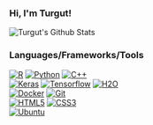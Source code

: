 
### Hi, I'm Turgut!

![Turgut's Github Stats](https://github-readme-stats.vercel.app/api?username=henry090&show_icons=true&title_color=fff&icon_color=79ff97&text_color=9f9f9f&bg_color=151515) <br>

### Languages/Frameworks/Tools
[![R](https://img.shields.io/badge/-RStudio-00599C?style=flat&logo=r&link=https://github.com/henry090)](https://github.com/henry090)
[![Python](https://img.shields.io/badge/-Python-black?style=flat&logo=python&link=https://github.com/henry090)](https://github.com/henry090)
[![C++](https://img.shields.io/badge/-C++-black?style=flat&logo=c++&link=https://github.com/henry090)](https://github.com/henry090) <br>
[![Keras](https://img.shields.io/badge/-Keras-darkred?style=flat&logo=keras&link=https://github.com/henry090)](https://github.com/henry090) 
[![Tensorflow](https://img.shields.io/badge/-Tensorflow-gray?style=flat&logo=tensorflow&link=https://github.com/henry090)](https://github.com/henry090)
[![H2O](https://img.shields.io/badge/-H2O-yellow?style=flat&logo=h2o&link=https://github.com/henry090)](https://github.com/henry090) <br>
[![Docker](https://img.shields.io/badge/-Docker-black?style=flat&logo=docker&link=https://github.com/henry090)](https://github.com/henry090)
[![Git](https://img.shields.io/badge/-Git-black?style=flat&logo=git&link=https://github.com/henry090)](https://github.com/henry090) <br>
[![HTML5](https://img.shields.io/badge/-HTML5-E34F26?style=flat&logo=html5&logoColor=white&link=https://github.com/henry090)](https://github.com/henry090) 
[![CSS3](https://img.shields.io/badge/-CSS3-1572B6?style=flat&logo=css3&link=https://github.com/henry090)](https://github.com/henry090) <br>
[![Ubuntu](https://img.shields.io/badge/-ubuntu-black?style=flat&logo=ubuntu&link=https://github.com/henry090)](https://github.com/henry090)

